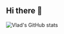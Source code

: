 ## Hi there 👋
![Vlad's GitHub stats](https://github-readme-stats.vercel.app/api?username=Gr1zee&theme=gotham&show_icons=true)
<!--
**Gr1zee/Gr1zee** is a ✨ _special_ ✨ repository because its `README.md` (this file) appears on your GitHub profile.

Here are some ideas to get you started:

- 🔭 I’m currently working on ...
- 🌱 I’m currently learning ...
- 👯 I’m looking to collaborate on ...
- 🤔 I’m looking for help with ...
- 💬 Ask me about ...
- 📫 How to reach me: ...
- 😄 Pronouns: ...
- ⚡ Fun fact: ...
-->
